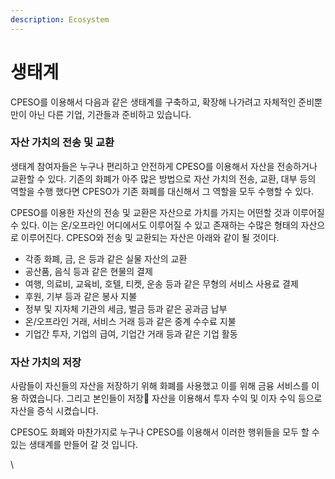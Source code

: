 ```yaml
---
description: Ecosystem
---
```


# 생태계

CPESO를 이용해서 다음과 같은 생태계를 구축하고, 확장해 나가려고 자체적인 준비뿐 만이 아닌 다른 기업, 기관들과 준비하고 있습니다.

### 자산 가치의 전송 및 교환

생태계 참여자들은 누구나 편리하고 안전하게 CPESO를 이용해서 자산을 전송하거나 교환할 수 있다. 기존의 화폐가 아주 많은 방법으로 자산 가치의 전송, 교환, 대부 등의 역할을 수행 했다면 CPESO가 기존 화폐를 대신해서 그 역할을 모두 수행할 수 있다.



CPESO를 이용한 자산의 전송 및 교환은 자산으로 가치를 가지는 어떤할 것과 이루어질수 있다. 이는 온/오프라인 어디에서도 이루어질 수 있고 존재하는 수많은 형태의 자산으로 이루어진다. CPESO와 전송 및 교환되는 자산은 아래와 같이 될 것이다.

* 각종 화폐, 금, 은 등과 같은 실물 자산의 교환
* 공산품, 음식 등과 같은 현물의 결제
* 여행, 의료비, 교육비, 호텔, 티켓, 운송 등과 같은 무형의 서비스 사용료 결제
* 후원, 기부 등과 같은 봉사 지불
* 정부 및 지자체 기관의 세금, 벌금 등과 같은 공과금 납부
* 온/오프라인 거래, 서비스 거래 등과 같은 중계 수수료 지불
* 기업간 투자, 기업의 급여, 기업간 거래 등과 같은 기업 활동

### 자산 가치의 저장

사람들이 자신들의 자산을 저장하기 위해 화폐를 사용했고 이를 위해 금융 서비스를 이용 하였습니다. 그리고 본인들이 저장 자산을 이용해서 투자 수익 및 이자 수익 등으로 자산을 증식 시켰습니다.&#x20;

CPESO도 화폐와 마찬가지로 누구나 CPESO를 이용해서 이러한 행위들을 모두 할 수 있는 생태계를 만들어 갈 것 입니다.

\


